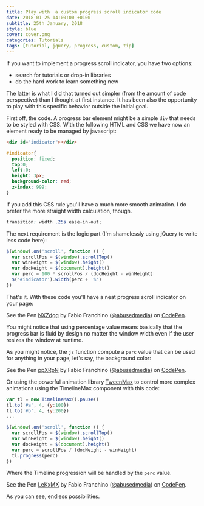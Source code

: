 ```yaml
---
title: Play with  a custom progress scroll indicator code
date: 2018-01-25 14:00:00 +0100
subtitle: 25th January, 2018
style: blue
cover: cover.png
categories: Tutorials
tags: [tutorial, jquery, progress, custom, tip]
---
```


If you want to implement a progress scroll indicator, you have two options: 

- search for tutorials or drop-in libraries
- do the hard work to learn something new

The latter is what I did that turned out simpler (from the amount of code perspective) than I thought at first instance. It has been also the opportunity to play with this specific behavior outside the initial goal.

First off, the code. A progress bar element might be a simple `div` that needs to be styled with CSS. With the following HTML and CSS we have now an element ready to be managed by javascript:

```html
<div id="indicator"></div>
```

```css
#indicator{
  position: fixed;
  top:0;
  left:0;
  height: 3px;
  background-color: red;
  z-index: 999;
}
```

If you add this CSS rule you'll have a much more smooth animation. I do prefer the more straight width calculation, though.

```css
transition: width .25s ease-in-out;
```

The next requirement is the logic part (I'm shamelessly using jQuery to write less code here):

```javascript
$(window).on('scroll', function () {
  var scrollPos = $(window).scrollTop()
  var winHeight = $(window).height()
  var docHeight = $(document).height()
  var perc = 100 * scrollPos / (docHeight - winHeight)
  $('#indicator').width(perc + '%')
})
```

That's it. With these code you'll have a neat progress scroll indicator on your page:

<p data-height="300" data-theme-id="light" data-slug-hash="NXZdgq" data-default-tab="result" data-user="abusedmedia" data-embed-version="2" data-pen-title="NXZdgq" class="codepen">See the Pen <a href="https://codepen.io/abusedmedia/pen/NXZdgq/">NXZdgq</a> by Fabio Franchino (<a href="https://codepen.io/abusedmedia">@abusedmedia</a>) on <a href="https://codepen.io">CodePen</a>.</p>

You might notice that using percentage value means basically that the progress bar is fluid by design no matter the window width even if the user resizes the window at runtime. 

As you might notice, the `js` function compute a `perc` value that can be used for anything in your page, let's say, the background color:

<p data-height="300" data-theme-id="light" data-slug-hash="ppXRpN" data-default-tab="result" data-user="abusedmedia" data-embed-version="2" data-pen-title="ppXRpN" class="codepen">See the Pen <a href="https://codepen.io/abusedmedia/pen/ppXRpN/">ppXRpN</a> by Fabio Franchino (<a href="https://codepen.io/abusedmedia">@abusedmedia</a>) on <a href="https://codepen.io">CodePen</a>.</p>

Or using the powerful animation library [TweenMax](https://greensock.com) to control more complex animations using the TimelineMax component with this code:

```javascript
var tl = new TimelineMax().pause()
tl.to('#a', 4, {y:100})
tl.to('#b', 4, {y:200})
...

$(window).on('scroll', function () {
  var scrollPos = $(window).scrollTop()
  var winHeight = $(window).height()
  var docHeight = $(document).height()
  var perc = scrollPos / (docHeight - winHeight)
  tl.progress(perc)
})
```

Where the Timeline progression will be handled by the `perc` value.

<p data-height="400" data-theme-id="light" data-slug-hash="LeKxMX" data-default-tab="result" data-user="abusedmedia" data-embed-version="2" data-pen-title="LeKxMX" class="codepen">See the Pen <a href="https://codepen.io/abusedmedia/pen/LeKxMX/">LeKxMX</a> by Fabio Franchino (<a href="https://codepen.io/abusedmedia">@abusedmedia</a>) on <a href="https://codepen.io">CodePen</a>.</p>

As you can see, endless possibilities.